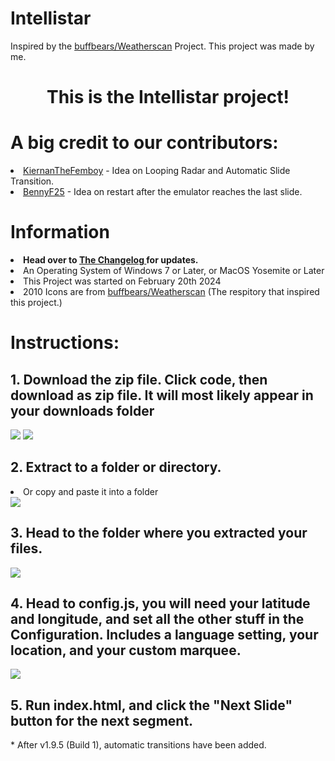 # Intellistar
Inspired by the <a href="https://github.com/buffbears/Weatherscan">buffbears/Weatherscan</a> Project. This project was made by me.
 <h1 align="center">This is the Intellistar project!</h1>
 <h1>A big credit to our contributors:</h1>
<li> <a href="https://github.com/KiernanTheFemboy">KiernanTheFemboy</a> - Idea on Looping Radar and Automatic Slide Transition.</li>
<li> <a href="https://github.com/BennyF25">BennyF25</a> - Idea on restart after the emulator reaches the last slide. </li>
<h1>Information</h1>
 <li><b>Head over to <a href="https://github.com/JesseWx2011/Intellistar/blob/master/changelog.txt">The Changelog </a>for updates.</b></li>
<li>An Operating System of Windows 7 or Later, or MacOS Yosemite or Later</li>
<li>This Project was started on February 20th 2024</li>
<li>2010 Icons are from <a href="https://github.com/buffbears/Weatherscan">buffbears/Weatherscan</a> (The respitory that inspired this project.)</li>
<h1>Instructions:</h1>
<h2>1. Download the zip file. Click code, then download as zip file. It will most likely appear in your downloads folder</h2>
<img src="./setup/setup0.png">
 <img src="./setup/setup1.png">
 <h2>2. Extract to a folder or directory.</h2>
 <li>Or copy and paste it into a folder</li>
 <img src="./setup/setup2.png">
 <h2>3. Head to the folder where you extracted your files.</h2>
  <img src="./setup/setup3.png">
 <h2>4. Head to config.js, you will need your latitude and longitude, and set all the other stuff in the Configuration. Includes a language setting, your location, and your custom marquee.</h2>
 <img src="./setup/setup4.png">
 <h2>5. Run index.html, and click the "Next Slide" button for the next segment.</h2>
    <p>* After v1.9.5 (Build 1), automatic transitions have been added.</p>
